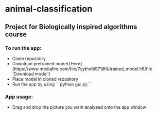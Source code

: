 # animal-classification
## Project for Biologically inspired algorithms course

### To run the app: 
<ul>
  <li>Clone repository</li>
  <li>Download pretrained model [Here](https://www.mediafire.com/file/7yythn8i971jff4/trained_model.h5/file 'Download model')</li>
  <li>Place model in cloned repository</li>
  <li>Run the app by using ```python gui.py```
  </li>
</ul>

### App usage:
<ul>
<li>Drag and drop the picture you want analyzed onto the app window</li>
</ul>
